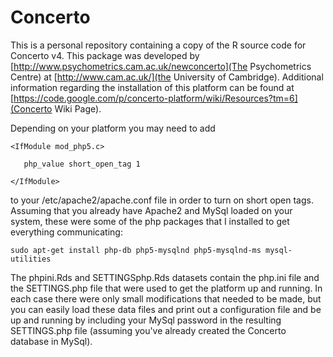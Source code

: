# Concerto

This is a personal repository containing a copy of the R source code for Concerto v4.  This package was developed by [http://www.psychometrics.cam.ac.uk/newconcerto](The Psychometrics Centre) at [http://www.cam.ac.uk/](the University of Cambridge).  Additional information regarding the installation of this platform can be found at [https://code.google.com/p/concerto-platform/wiki/Resources?tm=6](Concerto Wiki Page).

Depending on your platform you may need to add

```<IfModule mod_php5.c>``` 

```   php_value short_open_tag 1``` 

```</IfModule>```
 
 to your /etc/apache2/apache.conf file in order to turn on short open tags.  Assuming that you already have Apache2 and MySql loaded on your system, these were some of the php packages that I installed to get everything communicating:
 
 ```sudo apt-get install php-db php5-mysqlnd php5-mysqlnd-ms mysql-utilities ```

The phpini.Rds and SETTINGSphp.Rds datasets contain the php.ini file and the SETTINGS.php file that were used to get the platform up and running.  In each case there were only small modifications that needed to be made, but you can easily load these data files and print out a configuration file and be up and running by including your MySql password in the resulting SETTINGS.php file (assuming you've already created the Concerto database in MySql).
